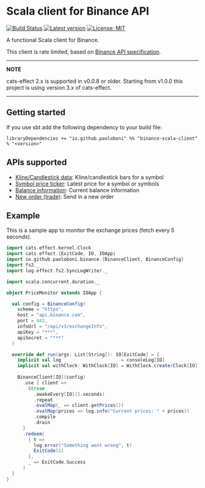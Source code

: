 # Scala client for Binance API

[![Build Status](https://github.com/paoloboni/binance-scala-client/actions/workflows/ci.yml/badge.svg)](https://github.com/paoloboni/binance-scala-client/actions?query=workflow)
[![Latest version](https://img.shields.io/maven-central/v/io.github.paoloboni/binance-scala-client_2.13.svg)](https://search.maven.org/artifact/io.github.paoloboni/binance-scala-client_2.13)
[![License: MIT](https://img.shields.io/badge/License-MIT-yellow.svg)](https://opensource.org/licenses/MIT)

A functional Scala client for Binance.

This client is rate limited, based on [Binance API specification](https://github.com/binance/binance-spot-api-docs/blob/master/rest-api.md).

---
**NOTE**

cats-effect 2.x is supported in v0.0.8 or older. Starting from v1.0.0 this project is using version 3.x of cats-effect. 

---

## Getting started

If you use sbt add the following dependency to your build file:

```sbtshell
libraryDependencies += "io.github.paoloboni" %% "binance-scala-client" % "<version>"
```

## APIs supported

* [Kline/Candlestick data](https://github.com/binance/binance-spot-api-docs/blob/master/rest-api.md#klinecandlestick-data): Kline/candlestick bars for a symbol
* [Symbol price ticker](https://github.com/binance/binance-spot-api-docs/blob/master/rest-api.md#symbol-price-ticker): Latest price for a symbol or symbols
* [Balance information](https://github.com/binance/binance-spot-api-docs/blob/master/rest-api.md#account-information-user_data): Current balance information
* [New order (trade)](https://github.com/binance/binance-spot-api-docs/blob/master/rest-api.md#new-order--trade): Send in a new order

## Example

This is a sample app to monitor the exchange prices (fetch every 5 seconds).

```scala
import cats.effect.kernel.Clock
import cats.effect.{ExitCode, IO, IOApp}
import io.github.paoloboni.binance.{BinanceClient, BinanceConfig}
import fs2._
import log.effect.fs2.SyncLogWriter._

import scala.concurrent.duration._

object PriceMonitor extends IOApp {

  val config = BinanceConfig(
    scheme = "https",
    host = "api.binance.com",
    port = 443,
    infoUrl = "/api/v3/exchangeInfo",
    apiKey = "***",
    apiSecret = "***"
  )

  override def run(args: List[String]): IO[ExitCode] = {
    implicit val log                      = consoleLog[IO]
    implicit val withClock: WithClock[IO] = WithClock.create(Clock[IO])
    
    BinanceClient[IO](config)
      .use { client =>
        Stream
          .awakeEvery[IO](5.seconds)
          .repeat
          .evalMap(_ => client.getPrices())
          .evalMap(prices => log.info("Current prices: " + prices))
          .compile
          .drain
      }
      .redeem(
        { t =>
          log.error("Something went wrong", t)
          ExitCode(1)
        },
        _ => ExitCode.Success
      )
  }
}
```
